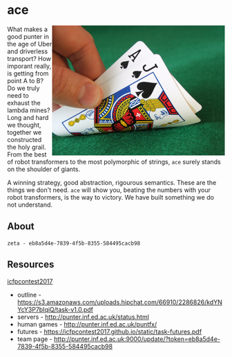 ace
===

<img src="https://github.com/ambiata/ace/raw/master/img/blackjack.jpg" width="400" align="right"/>

What makes a good punter in the age of Uber and driverless transport? How imporant really, is
getting from point A to B? Do we truly need to exhaust the lambda mines? Long and hard we
thought, together we constructed the holy grail. From the best of robot transformers to the
most polymorphic of strings, `ace` surely stands on the shoulder of giants.

A winning strategy, good abstraction, rigourous semantics. These are the things we don't need.
`ace` will show you, beating the numbers with your robot transformers, is the way to victory.
We have built something we do not understand.

## About

```
zeta - eb8a5d4e-7839-4f5b-8355-584495cacb98
```

## Resources

[icfpcontest2017](http://events.inf.ed.ac.uk/icfpcontest2017/)

 - outline - https://s3.amazonaws.com/uploads.hipchat.com/66910/2286826/kdYNYcY3P7bIqiQ/task-v1.0.pdf
 - servers - http://punter.inf.ed.ac.uk/status.html
 - human games - http://punter.inf.ed.ac.uk/puntfx/
 - futures - https://icfpcontest2017.github.io/static/task-futures.pdf
 - team page - http://punter.inf.ed.ac.uk:9000/update/?token=eb8a5d4e-7839-4f5b-8355-584495cacb98
